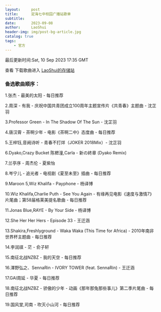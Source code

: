 ```yaml
---
layout:     post
title:      定海七中校园广播站歌单
subtitle:   
date:       2023-09-08
author:     LaoShui
header-img: img/post-bg-article.jpg
catalog: true
tags:
    - 官方
---
```


最后更新时间:Sat, 10 Sep 2023 17:35 GMT

查看 下载歌曲进入 [LaoShui的存储站](https://cloud.dh7zoj.top)

### 备选歌曲顺序：
1.张杰 - 最美的太阳 - 每日推荐

2.周深 - 有我 - 庆祝中国共青团成立100周年主题宣传片《共青春》主题曲  - 沈芷羽

3.Professor Green - In The Shadow Of The Sun - 沈芷羽

4.唐汉霄 - 茶啊少年 - 电影《茶啊二中》态度曲 - 每日推荐

5.王梓钰,音阙诗听 - 青春不打烊（JOKER 2018Mix）- 沈芷羽

6.Dyako,Crazy Bucket 陈楒潼,Carla - 新の終章 (Dyako Remix)

7.兰亭序 - 周杰伦  - 夏紫怡

8.岑宁儿 - 追光者 - 电视剧《夏至未至》插曲 - 每日推荐

9.Maroon 5,Wiz Khalifa - Payphone - 杨译博

10.Wiz Khalifa,Charlie Puth - See You Again - 有缘再见电影《速度与激情7》片尾曲；第58届格莱美提名歌曲 - 每日推荐

11.Jonas Blue,RAYE - By Your Side - 杨译博

12.She Her Her Hers - Episode 33 - 王迁涵

13.Shakira,Freshlyground - Waka Waka (This Time for Africa) - 2010年南非世界杯主题曲 - 每日推荐

14.李润祺 - 茫 - 俞子轩

15.南征北战NZBZ - 我的天空 - 每日推荐

16.澤野弘之、SennaRin - IVORY TOWER (feat. SennaRin) - 王迁涵

17.GAI周延 - 华夏 - 每日推荐

18.南征北战NZBZ - 骄傲的少年 - 动画《那年那兔那些事儿》第二季片尾曲 - 每日推荐

19.国风堂,司南 - 吹灭小山河 - 每日推荐
